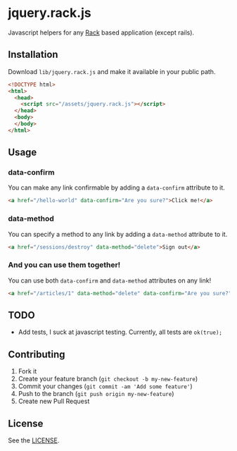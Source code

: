 # jquery.rack.js

Javascript helpers for any [Rack](http://rack.github.io/) based application
(except rails).

## Installation

Download `lib/jquery.rack.js` and make it available in your public path.

```html
<!DOCTYPE html>
<html>
  <head>
    <script src="/assets/jquery.rack.js"></script>
  </head>
  <body>
  </body>
</html>
```

## Usage

### data-confirm

You can make any link confirmable by adding a `data-confirm` attribute to it.

```html
<a href="/hello-world" data-confirm="Are you sure?">Click me!</a>
```

### data-method

You can specify a method to any link by adding a `data-method` attribute to it.

```html
<a href="/sessions/destroy" data-method="delete">Sign out</a>
```

### And you can use them together!

You can use both `data-confirm` and `data-method` attributes on any link!

```html
<a href="/articles/1" data-method="delete" data-confirm="Are you sure?">Destroy</a>
```

## TODO

* Add tests, I suck at javascript testing. Currently, all tests are `ok(true);`

## Contributing

1. Fork it
2. Create your feature branch (`git checkout -b my-new-feature`)
3. Commit your changes (`git commit -am 'Add some feature'`)
4. Push to the branch (`git push origin my-new-feature`)
5. Create new Pull Request

## License

See the [LICENSE](https://github.com/patriciomacadden/jquery.rack.js/blob/master/LICENSE).
